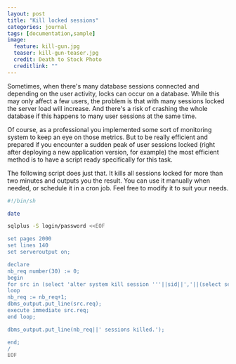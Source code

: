 ```yaml
---
layout: post
title: "Kill locked sessions"
categories: journal
tags: [documentation,sample]
image:
  feature: kill-gun.jpg
  teaser: kill-gun-teaser.jpg
  credit: Death to Stock Photo
  creditlink: ""
---
```

Sometimes, when there's many database sessions connected and depending on the user activity, locks can occur on a database. While this may only affect a few users, the problem is that with many sessions locked the server load will increase. And there's a risk of crashing the whole database if this happens to many user sessions at the same time.

Of course, as a professional you implemented some sort of monitoring system to keep an eye on those metrics. But to be really efficient and prepared if you encounter a sudden peak of user sessions locked (right after deploying a new application version, for example) the most efficient method is to have a script ready specifically for this task.

The following script does just that. It kills all sessions locked for more than two minutes and outputs you the result. You can use it manually when needed, or schedule it in a cron job.
Feel free to modify it to suit your needs.

``` Bash
#!/bin/sh

date

sqlplus -S login/password <<EOF

set pages 2000
set lines 140
set serveroutput on;

declare
nb_req number(30) := 0;
begin
for src in (select 'alter system kill session '''||sid||','||(select serial# from v\$session s where s.sid=l.sid)||'''' as req from v\$lock l where BLOCK = 1 and REQUEST = 0  and ctime > 120 order by CTIME desc)
loop
nb_req := nb_req+1;
dbms_output.put_line(src.req);
execute immediate src.req;
end loop;

dbms_output.put_line(nb_req||' sessions killed.');

end;
/
EOF
```
